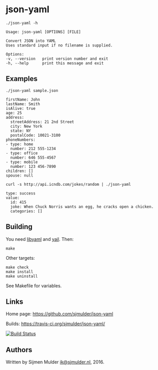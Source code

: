 json-yaml
=========

`./json-yaml -h`

    Usage: json-yaml [OPTIONS] [FILE]
    
    Convert JSON into YAML
    Uses standard input if no filename is supplied.
    
    Options:
    -v, --version   print version number and exit
    -h, --help      print this message and exit


Examples
--------

`./json-yaml sample.json`

    firstName: John
    lastName: Smith
    isAlive: true
    age: 25
    address:
      streetAddress: 21 2nd Street
      city: New York
      state: NY
      postalCode: 10021-3100
    phoneNumbers:
    - type: home
      number: 212 555-1234
    - type: office
      number: 646 555-4567
    - type: mobile
      number: 123 456-7890
    children: []
    spouse: null

`curl -s http://api.icndb.com/jokes/random | ./json-yaml`

    type: success
    value:
      id: 415
      joke: When Chuck Norris wants an egg, he cracks open a chicken.
      categories: []


Building
--------

You need [libyaml](http://pyyaml.org/wiki/LibYAML) and [yajl](yajl). Then:

`make`

Other targets:

    make check
    make install
    make uninstall

See Makefile for variables.


Links
-----

Home page:
https://github.com/sjmulder/json-yaml

Builds:
https://travis-ci.org/sjmulder/json-yaml/

[![Build Status](https://travis-ci.org/sjmulder/json-yaml.svg?branch=master)](https://travis-ci.org/sjmulder/json-yaml)


Authors
-------

Written by Sijmen Mulder <ik@sjmulder.nl>, 2016.
